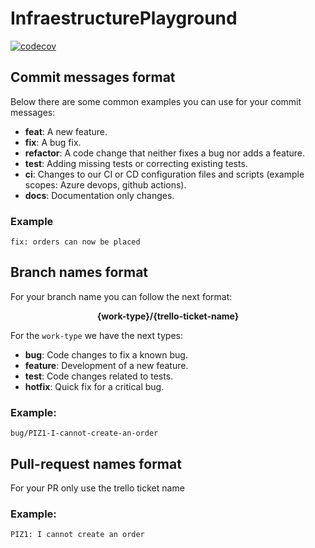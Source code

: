 # InfraestructurePlayground

[![codecov](https://codecov.io/github/dalf2598/InfraestructurePlayground/branch/main/graph/badge.svg?token=5C102BNOTP)](https://codecov.io/github/dalf2598/InfraestructurePlayground)

## Commit messages format

Below there are some common examples you can use for your commit messages:

- **feat**: A new feature.
- **fix**: A bug fix.
- **refactor**: A code change that neither fixes a bug nor adds a feature.
- **test**: Adding missing tests or correcting existing tests.
- **ci**: Changes to our CI or CD configuration files and scripts (example scopes: Azure devops, github actions).
- **docs**: Documentation only changes.

### Example
```shell
fix: orders can now be placed
```
## Branch names format

For your branch name you can follow the next format:

<p align="center"><b>{work-type}/{trello-ticket-name}</b></p>

For the `work-type` we have the next types:

- **bug**: Code changes to fix a known bug.
- **feature**: Development of a new feature.
- **test**: Code changes related to tests.
- **hotfix**: Quick fix for a critical bug.

### Example:

```shell
bug/PIZ1-I-cannot-create-an-order
```
## Pull-request names format
For your PR only use the trello ticket name 

### Example:

```shell
PIZ1: I cannot create an order
```
